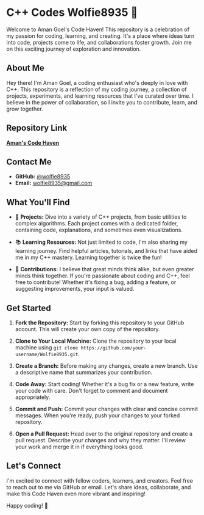 # C++ Codes Wolfie8935 🚀

Welcome to Aman Goel's Code Haven! This repository is a celebration of my passion for coding, learning, and creating. It's a place where ideas turn into code, projects come to life, and collaborations foster growth. Join me on this exciting journey of exploration and innovation.

## About Me

Hey there! I'm Aman Goel, a coding enthusiast who's deeply in love with C++. This repository is a reflection of my coding journey, a collection of projects, experiments, and learning resources that I've curated over time. I believe in the power of collaboration, so I invite you to contribute, learn, and grow together.

## Repository Link

[**Aman's Code Haven**](https://github.com/Wolfie8935/Cpp_codes_wolfie8935)

## Contact Me

- **GitHub:** [@wolfie8935](https://github.com/Wolfie8935)
- **Email:** wolfie8935@gmail.com

## What You'll Find

- 🎉 **Projects:** Dive into a variety of C++ projects, from basic utilities to complex algorithms. Each project comes with a dedicated folder, containing code, explanations, and sometimes even visualizations.

- 📚 **Learning Resources:** Not just limited to code, I'm also sharing my learning journey. Find helpful articles, tutorials, and links that have aided me in my C++ mastery. Learning together is twice the fun!

- 🤝 **Contributions:** I believe that great minds think alike, but even greater minds think together. If you're passionate about coding and C++, feel free to contribute! Whether it's fixing a bug, adding a feature, or suggesting improvements, your input is valued.

## Get Started

1. **Fork the Repository:** Start by forking this repository to your GitHub account. This will create your own copy of the repository.

2. **Clone to Your Local Machine:** Clone the repository to your local machine using `git clone https://github.com/your-username/Wolfie8935.git`.

3. **Create a Branch:** Before making any changes, create a new branch. Use a descriptive name that summarizes your contribution.

4. **Code Away:** Start coding! Whether it's a bug fix or a new feature, write your code with care. Don't forget to comment and document appropriately.

5. **Commit and Push:** Commit your changes with clear and concise commit messages. When you're ready, push your changes to your forked repository.

6. **Open a Pull Request:** Head over to the original repository and create a pull request. Describe your changes and why they matter. I'll review your work and merge it in if everything looks good.

## Let's Connect

I'm excited to connect with fellow coders, learners, and creators. Feel free to reach out to me via GitHub or email. Let's share ideas, collaborate, and make this Code Haven even more vibrant and inspiring!

Happy coding! 🚀
